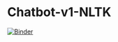 # Chatbot-v1-NLTK
[![Binder](https://mybinder.org/badge_logo.svg)](https://mybinder.org/v2/gh/RoelJN/Chatbot-v1-NLTK/HEAD)
